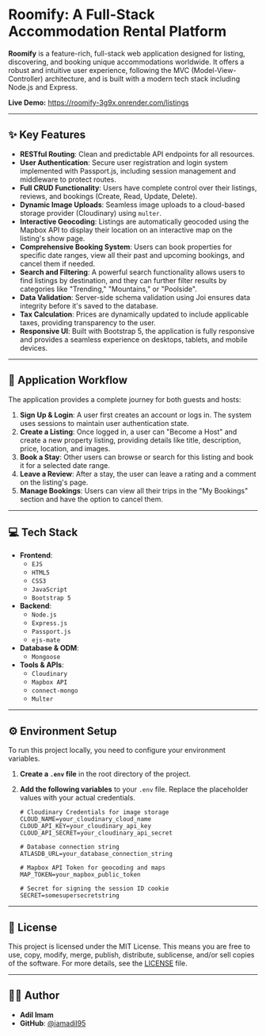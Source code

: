 # Roomify: A Full-Stack Accommodation Rental Platform

**Roomify** is a feature-rich, full-stack web application designed for listing, discovering, and booking unique accommodations worldwide. It offers a robust and intuitive user experience, following the MVC (Model-View-Controller) architecture, and is built with a modern tech stack including Node.js and Express.

**Live Demo:** https://roomify-3g9x.onrender.com/listings

---

## ✨ Key Features

* **RESTful Routing**: Clean and predictable API endpoints for all resources.
* **User Authentication**: Secure user registration and login system implemented with Passport.js, including session management and middleware to protect routes.
* **Full CRUD Functionality**: Users have complete control over their listings, reviews, and bookings (Create, Read, Update, Delete).
* **Dynamic Image Uploads**: Seamless image uploads to a cloud-based storage provider (Cloudinary) using `multer`.
* **Interactive Geocoding**: Listings are automatically geocoded using the Mapbox API to display their location on an interactive map on the listing's show page.
* **Comprehensive Booking System**: Users can book properties for specific date ranges, view all their past and upcoming bookings, and cancel them if needed.
* **Search and Filtering**: A powerful search functionality allows users to find listings by destination, and they can further filter results by categories like "Trending," "Mountains," or "Poolside".
* **Data Validation**: Server-side schema validation using Joi ensures data integrity before it's saved to the database.
* **Tax Calculation**: Prices are dynamically updated to include applicable taxes, providing transparency to the user.
* **Responsive UI**: Built with Bootstrap 5, the application is fully responsive and provides a seamless experience on desktops, tablets, and mobile devices.

---
## 🔄 Application Workflow

The application provides a complete journey for both guests and hosts:

1.  **Sign Up & Login**: A user first creates an account or logs in. The system uses sessions to maintain user authentication state.
2.  **Create a Listing**: Once logged in, a user can "Become a Host" and create a new property listing, providing details like title, description, price, location, and images.
3.  **Book a Stay**: Other users can browse or search for this listing and book it for a selected date range.
4.  **Leave a Review**: After a stay, the user can leave a rating and a comment on the listing's page.
5.  **Manage Bookings**: Users can view all their trips in the "My Bookings" section and have the option to cancel them.

---
## 💻 Tech Stack

* **Frontend**:
    * `EJS`
    * `HTML5`
    * `CSS3`
    * `JavaScript`
    * `Bootstrap 5`
* **Backend**:
    * `Node.js`
    * `Express.js`
    * `Passport.js`
    * `ejs-mate`
* **Database & ODM**:
    * `Mongoose`
* **Tools & APIs**:
    * `Cloudinary`
    * `Mapbox API`
    * `connect-mongo`
    * `Multer`

---

## ⚙️ Environment Setup

To run this project locally, you need to configure your environment variables.

1.  **Create a `.env` file** in the root directory of the project.
2.  **Add the following variables** to your `.env` file. Replace the placeholder values with your actual credentials.

    ```env
    # Cloudinary Credentials for image storage
    CLOUD_NAME=your_cloudinary_cloud_name
    CLOUD_API_KEY=your_cloudinary_api_key
    CLOUD_API_SECRET=your_cloudinary_api_secret

    # Database connection string
    ATLASDB_URL=your_database_connection_string

    # Mapbox API Token for geocoding and maps
    MAP_TOKEN=your_mapbox_public_token

    # Secret for signing the session ID cookie
    SECRET=somesupersecretstring
    ```

---

## 📜 License

This project is licensed under the MIT License. This means you are free to use, copy, modify, merge, publish, distribute, sublicense, and/or sell copies of the software. For more details, see the [LICENSE](iamadil95/roomify/Roomify-68a77855ea842c7b65eb20511043413f39f7da2f/LICENSE) file.

---

## 👨‍💻 Author

* **Adil Imam**
* **GitHub**: [@iamadil95](https://github.com/iamadil95)
